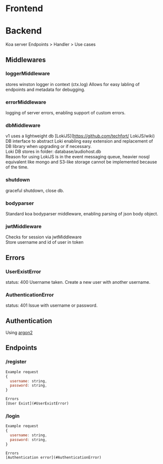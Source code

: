 # Frontend


# Backend
Koa server
Endpoints > Handler > Use cases

## Middlewares
### loggerMiddleware
stores winston logger in context (ctx.log)
Allows for easy labling of endpoints and metadata for debugging.    

### errorMiddleware  
logging of server errors, enabling support of custom errors.  

### dbMiddleware
v1 uses a lightweight db [LokiJS](https://github.com/techfort/ LokiJS/wiki)  
DB interface to abstract Loki enabling easy extension and replacement of DB library when upgrading or if necessary.   
Loki DB stores in folder: database/audiohost.db  
Reason for using LokiJS is in the event messaging queue, heavier nosql equivalent like mongo and S3-like storage cannot be implemented because of the time.  


### shutdown
graceful shutdown, close db.  

### bodyparser
Standard koa bodyparser middleware, enabling parsing of json body object.  

### jwtMiddleware
Checks for session via jwtMiddleware  
Store username and id of user in token  

## Errors

### UserExistError
status: 400
Username taken. Create a new user with another username. 

### AuthenticationError
status: 401
Issue with username or password.  

## Authentication
Using [argon2](https://github.com/ranisalt/node-argon2)

## Endpoints
### /register
```javascript
Example request
{
  username: string,
  password: string,
}

Errors
[User Exist](#UserExistError)
```

### /login
```javascript
Example request
{
  username: string,
  password: string,
}

Errors
[Authentication error](#AuthenticationError)
```